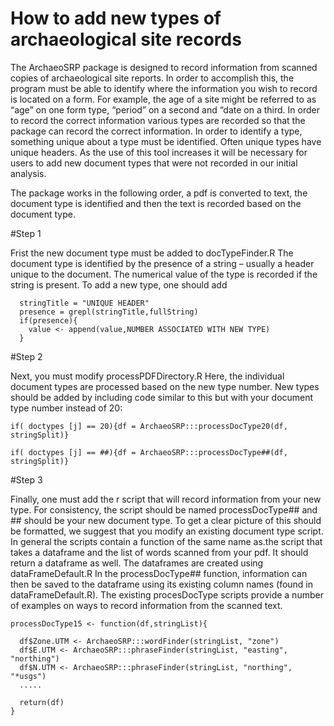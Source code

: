 # How to add new types of archaeological site records

The ArchaeoSRP package is designed to record information from scanned copies of archaeological site reports. In order to accomplish this, the program must be able to identify where the information you wish to record is located on a form. For example, the age of a site might be referred to as “age” on one form type, “period” on a second and “date on a third. In order to record the correct information various types are recorded so that the package can record the correct information. In order to identify a type, something unique about a type must be identified. Often unique types have unique headers. As the use of this tool increases it will be necessary for users to add new document types that were not recorded in our initial analysis.

The package works in the following order, a pdf is converted to text, the document type is identified and then the text is recorded based on the document type.

#Step 1

Frist the new document type must be added to docTypeFinder.R The document type is identified by the presence of a string – usually a header unique to the document. The numerical value of the type is recorded if the string is present. To add a new type, one should add 

```shell
  stringTitle = "UNIQUE HEADER"
  presence = grepl(stringTitle,fullString)
  if(presence){
    value <- append(value,NUMBER ASSOCIATED WITH NEW TYPE)
  }
```

#Step 2

Next, you must modify processPDFDirectory.R   Here, the individual document types are processed based on the new type number. New types should be added by including code similar to this but with your document type number instead of 20:

```shell
if( doctypes [j] == 20){df = ArchaeoSRP:::processDocType20(df, stringSplit)}

if( doctypes [j] == ##){df = ArchaeoSRP:::processDocType##(df, stringSplit)}

```
#Step 3

Finally, one must add the r script that will record information from your new type. For consistency, the script should be named processDocType## and ## should be your new document type. To get a clear picture of this should be formatted, we suggest that you modify an existing document type script. In general the scripts contain a function of the same name as.the script that takes a dataframe and the list of words scanned from your pdf. It should return a dataframe as well. The dataframes are created using dataFrameDefault.R In the processDocType## function, information can then be saved to the dataframe using its existing column names (found in dataFrameDefault.R). The existing procesDocType scripts provide a number of examples on ways to record information from the scanned text.

```shell
processDocType15 <- function(df,stringList){

  df$Zone.UTM <- ArchaeoSRP:::wordFinder(stringList, "zone")
  df$E.UTM <- ArchaeoSRP:::phraseFinder(stringList, "easting", "northing")
  df$N.UTM <- ArchaeoSRP:::phraseFinder(stringList, "northing", "*usgs")
  .....

  return(df)
}
```

